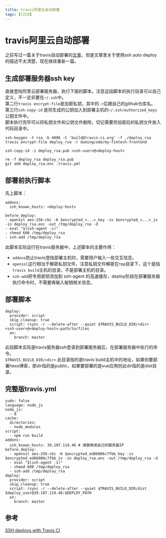 ```yaml
---
title: travis阿里云自动部署
tags: [CICD]
---
```

# travis阿里云自动部署
之前写过一篇关于travis自动部署的[文章](https://blog.gunxueqiu.site/2018/05/15/2018-05-15-github_travis_coveralls%E8%87%AA%E5%8A%A8%E9%9B%86%E6%88%90%E8%87%AA%E5%8A%A8%E9%83%A8%E7%BD%B2/)，但是文章里关于使用ssh auto deploy的描述不太清楚，现在继续重新一篇。
## 生成部署服务器ssh key
直接登陆阿里云部署服务器，执行下面的脚本。注意这段脚本的执行目录可以自己定义，不一定非要在`~/.ssh`中。  
第二行`travis encrypt-file`是加密私钥，其中的`-r`后跟自己的github仓库名。   
第三行`ssh-copy-id` 是将生成的公钥加入到部署主机的`~/.ssh/authorized_keys`公钥文件中。  
脚本执行完毕可以将私钥文件和公钥文件删除，切记需要将加密后的私钥文件放入代码目录中。




```
ssh-keygen -t rsa -b 4096 -C 'build@travis-ci.org' -f ./deploy_rsa
travis encrypt-file deploy_rsa -r dumingcode/my-fintech-frontend

ssh-copy-id -i deploy_rsa.pub <ssh-user>@<deploy-host>

rm -f deploy_rsa deploy_rsa.pub
git add deploy_rsa.enc .travis.yml
```


## 部署前执行脚本  
先上脚本： 
```
addons:
  ssh_known_hosts: <deploy-host>

before_deploy:
- openssl aes-256-cbc -K $encrypted_<...>_key -iv $encrypted_<...>_iv -in deploy_rsa.enc -out /tmp/deploy_rsa -d
- eval "$(ssh-agent -s)"
- chmod 600 /tmp/deploy_rsa
- ssh-add /tmp/deploy_rsa
```
此脚本实际运行在travis服务器中，上述脚本的主要作用：
- `addons`防止travis登陆部署主机时，需要用户输入一些交互信息。
- `openssl`这行相当于解密私钥文件，注意私钥文件解密在`tmp`目录下，这个是指`travis build`主机的目录，不是部署主机的目录。
- `ssh-add`把专用密钥添加到 ssh-agent 的高速缓存，deploy阶段在部署服务器执行命令时，不需要再输入秘钥相关信息。
## 部署脚本
```
deploy:
  provider: script
  skip_cleanup: true
  script: rsync -r --delete-after --quiet $TRAVIS_BUILD_DIR/<dir> <ssh-user>@<deploy-host>:path/to/files
  on:
    branch: master
```
此段脚本实际是travis服务器ssh登录到部署服务器后，在部署服务器中执行的命令。  
`$TRAVIS_BUILD_DIR/<dir>` 此目录指的是travis build主机中的地址，如果你要部署hexo博客，那dir指的是public，如果要部署的是vue应用则此dir指的是dist目录。


## 完整版travis.yml

```
sudo: false
language: node_js
node_js:
  - 8
cache:
  directories:
  - node_modules
script:
  - npm run build
addons:
  ssh_known_hosts: 39.107.119.46 # 请替换成自己的服务器IP
before_deploy: 
  - openssl aes-256-cbc -K $encrypted_ed86006c7fbb_key -iv $encrypted_ed86006c7fbb_iv -in deploy_rsa.enc -out /tmp/deploy_rsa -d
  - eval "$(ssh-agent -s)"
  - chmod 600 /tmp/deploy_rsa
  - ssh-add /tmp/deploy_rsa
deploy:
  provider: script
  skip_cleanup: true
  script: rsync -r --delete-after --quiet $TRAVIS_BUILD_DIR/dist $deploy_user@39.107.119.46:$DEPLOY_PATH
  on:
    branch: master
```









## 参考
[SSH deploys with Travis CI](https://oncletom.io/2016/travis-ssh-deploy/)